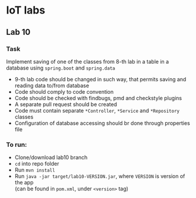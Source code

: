 # IoT labs
## Lab 10
### Task
Implement saving of one of the classes from 8-th lab in a table in a database using `spring.boot` and `spring.data`
 - 9-th lab code should be changed in such way, that permits saving and reading data to/from database
 - Code should comply to code convention
 - Code should be checked with findbugs, pmd and checkstyle plugins
 - A separate pull request should be created
 - Code must contain separate `*Controller`, `*Service` and `*Repository` classes
 - Configuration of database accessing should br done through properties file

### To run:
 - Clone/download lab10 branch
 - `cd` into repo folder
 - Run `mvn install`
 - Run `java -jar target/lab10-VERSION.jar`, where `VERSION` is version of the app  
   (can be found in `pom.xml`, under `<version>` tag)